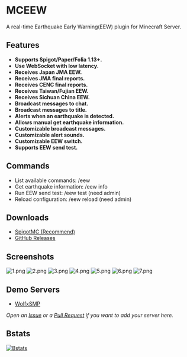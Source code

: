 # MCEEW

A real-time Earthquake Early Warning(EEW) plugin for Minecraft Server.

## Features

* **Supports Spigot/Paper/Folia 1.13+.**
* **Use WebSocket with low latency.**
* **Receives Japan JMA EEW.**
* **Receives JMA final reports.**
* **Receives CENC final reports.**
* **Receives Taiwan/Fujian EEW.**
* **Receives Sichuan China EEW.**
* **Broadcast messages to chat.**
* **Broadcast messages to title.**
* **Alerts when an earthquake is detected.**
* **Allows manual get earthquake information.**
* **Customizable broadcast messages.**
* **Customizable alert sounds.**
* **Customizable EEW switch.**
* **Supports EEW send test.**

## Commands

* List available commands: /eew
* Get earthquake information: /eew info
* Run EEW send test: /eew test (need admin)
* Reload configuration: /eew reload (need admin)

## Downloads

* [SpigotMC (Recommend)](https://acg.kr/mceew)
* [GitHub Releases](https://github.com/TenkyuChimata/MCEEW/releases/latest)

## Screenshots

![1.png](https://s2.loli.net/2024/02/29/IwmO7C4foXhk2ZP.png)
![2.png](https://s2.loli.net/2024/02/29/G9EjJDSUtwyVgMQ.png)
![3.png](https://s2.loli.net/2024/02/29/kUsoMQPlBz98DcW.png)
![4.png](https://s2.loli.net/2024/02/29/ncFAuWD4wEsqIah.png)
![5.png](https://s2.loli.net/2024/04/03/QltcV4RZfe8kwIm.png)
![6.png](https://s2.loli.net/2024/02/29/OSGKuyq9zE8ChTY.png)
![7.png](https://s2.loli.net/2024/02/29/tuXgnVqkrxQoYGJ.png)

## Demo Servers

* [WolfxSMP](https://mc.wolfx.jp)

*Open an [Issue](https://github.com/TenkyuChimata/MCEEW/issues) or
a [Pull Request](https://github.com/TenkyuChimata/MCEEW/pulls) if you want to add your server here.*

## Bstats

[![Bstats](https://bstats.org/signatures/bukkit/MCEEW.svg)](https://bstats.org/plugin/bukkit/MCEEW/17261)
